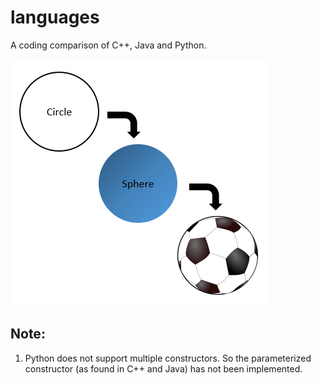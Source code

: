 # languages
A coding comparison of C++, Java and Python.

![Class Inheritence concept](/circle_sphere_ball.png)

## Note:
1) Python does not support multiple constructors. So the parameterized constructor (as found in C++ and Java) has not been implemented.
